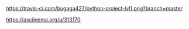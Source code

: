 https://travis-ci.com/bugaga427/python-project-lvl1.png?branch=master

https://asciinema.org/a/313170
